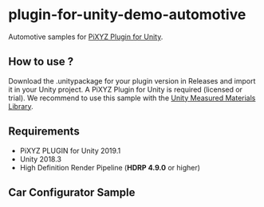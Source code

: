 # plugin-for-unity-demo-automotive

Automotive samples for [PiXYZ Plugin for Unity](https://www.pixyz-software.com/plugin/).

## How to use ?

Download the .unitypackage for your plugin version in Releases and import it in your Unity project. A PiXYZ Plugin for Unity is required (licensed or trial). We recommend to use this sample with the [Unity Measured Materials Library](https://assetstore.unity.com/packages/2d/textures-materials/unity-measured-materials-library-138814).

## Requirements

* PiXYZ PLUGIN for Unity 2019.1
* Unity 2018.3
* High Definition Render Pipeline (**HDRP 4.9.0** or higher)

## Car Configurator Sample



